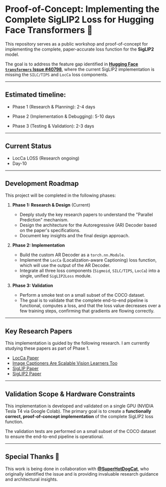 # Proof-of-Concept: Implementing the Complete SigLIP2 Loss for Hugging Face Transformers 🎯

This repository serves as a public workshop and proof-of-concept for implementing the complete, paper-accurate loss function for the **SigLIP2** model.

The goal is to address the feature gap identified in [**Hugging Face `transformers` Issue #40798**](https://github.com/huggingface/transformers/issues/40798), where the current SigLIP2 implementation is missing the `SILC/TIPS` and `LocCa` loss components.

---

## **Estimated timeline:**
- Phase 1 (Research & Planning): 2-4 days
 
- Phase 2 (Implementation & Debugging): 5-10 days
 
- Phase 3 (Testing & Validation): 2-3 days

---

##  Current Status

- LocCa LOSS (Research ongoing)
- Day-10
---

## Development Roadmap 

This project will be completed in the following phases:

1.  **Phase 1: Research & Design** (Current)
    * Deeply study the key research papers to understand the "Parallel Prediction" mechanism.
    * Design the architecture for the Autoregressive (AR) Decoder based on the paper's specifications.
    * Document key insights and the final design approach.

2.  **Phase 2: Implementation**
    * Build the custom AR Decoder as a `torch.nn.Module`.
    * Implement the `LocCa` (Localization-aware Captioning) loss function, which will use the output of the AR Decoder.
    * Integrate all three loss components (`Sigmoid`, `SILC/TIPS`, `LocCa`) into a single, unified `SigLIP2Loss` module.

3.  **Phase 3: Validation**
    * Perform a smoke test on a small subset of the COCO dataset.
    * The goal is to validate that the complete end-to-end pipeline is functional, computes a loss, and that the loss value decreases over a few training steps, confirming that gradients are flowing correctly.

---


## Key Research Papers

This implementation is guided by the following research. I am currently studying these papers as part of Phase 1.

* [LocCa Paper](https://proceedings.neurips.cc/paper_files/paper/2024/file/d303b4f1ef8d8274ae6b152df70f5406-Paper-Conference.pdf)
* [Image Captioners Are Scalable Vision Learners Too](https://arxiv.org/pdf/2306.07915)
* [SigLIP Paper](https://arxiv.org/abs/2303.15343)
* [SigLIP2 Paper](https://arxiv.org/abs/2502.14786)
---

## Validation Scope & Hardware Constraints

This implementation is developed and validated on a single GPU (NVIDIA Tesla T4 via Google Colab). The primary goal is to create a **functionally correct, proof-of-concept implementation** of the complete SigLIP2 loss function.

The validation tests are performed on a small subset of the COCO dataset to ensure the end-to-end pipeline is operational. 

<!-- Further scaling and performance validation on production-level hardware and full datasets will be required for complete research reproducibility. -->

---

##  Special Thanks 🤝

This work is being done in collaboration with **[@SuperHotDogCat](https://github.com/SuperHotDogCat)**, who originally identified the issue and is providing invaluable research guidance and architectural insights.
